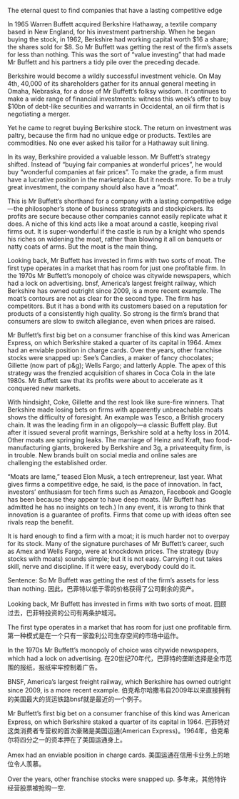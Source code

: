 The eternal quest to find companies that have a lasting competitive edge

In 1965 Warren Buffett acquired Berkshire Hathaway, a textile company based in New England, for his investment partnership. When he began buying the stock, in 1962, Berkshire had working capital worth $16 a share; the shares sold for $8. So Mr Buffett was getting the rest of the firm’s assets for less than nothing. This was the sort of “value investing” that had made Mr Buffett and his partners a tidy pile over the preceding decade.

Berkshire would become a wildly successful investment vehicle. On May 4th, 40,000 of its shareholders gather for its annual general meeting in Omaha, Nebraska, for a dose of Mr Buffett’s folksy wisdom. It continues to make a wide range of financial investments: witness this week’s offer to buy $10bn of debt-like securities and warrants in Occidental, an oil firm that is negotiating a merger.

Yet he came to regret buying Berkshire stock. The return on investment was paltry, because the firm had no unique edge or products. Textiles are commodities. No one ever asked his tailor for a Hathaway suit lining.

In its way, Berkshire provided a valuable lesson. Mr Buffett’s strategy shifted. Instead of “buying fair companies at wonderful prices”, he would buy “wonderful companies at fair prices”. To make the grade, a firm must have a lucrative position in the marketplace. But it needs more. To be a truly great investment, the company should also have a “moat”.

This is Mr Buffett’s shorthand for a company with a lasting competitive edge—the philosopher’s stone of business strategists and stockpickers. Its profits are secure because other companies cannot easily replicate what it does. A niche of this kind acts like a moat around a castle, keeping rival firms out. It is super-wonderful if the castle is run by a knight who spends his riches on widening the moat, rather than blowing it all on banquets or natty coats of arms. But the moat is the main thing.

Looking back, Mr Buffett has invested in firms with two sorts of moat. The first type operates in a market that has room for just one profitable firm. In the 1970s Mr Buffett’s monopoly of choice was citywide newspapers, which had a lock on advertising. bnsf, America’s largest freight railway, which Berkshire has owned outright since 2009, is a more recent example. The moat’s contours are not as clear for the second type. The firm has competitors. But it has a bond with its customers based on a reputation for products of a consistently high quality. So strong is the firm’s brand that consumers are slow to switch allegiance, even when prices are raised.

Mr Buffett’s first big bet on a consumer franchise of this kind was American Express, on which Berkshire staked a quarter of its capital in 1964. Amex had an enviable position in charge cards. Over the years, other franchise stocks were snapped up: See’s Candies, a maker of fancy chocolates; Gillette (now part of p&g); Wells Fargo; and latterly Apple. The apex of this strategy was the frenzied acquisition of shares in Coca Cola in the late 1980s. Mr Buffett saw that its profits were about to accelerate as it conquered new markets.

With hindsight, Coke, Gillette and the rest look like sure-fire winners. That Berkshire made losing bets on firms with apparently unbreachable moats shows the difficulty of foresight. An example was Tesco, a British grocery chain. It was the leading firm in an oligopoly—a classic Buffett play. But after it issued several profit warnings, Berkshire sold at a hefty loss in 2014. Other moats are springing leaks. The marriage of Heinz and Kraft, two food-manufacturing giants, brokered by Berkshire and 3g, a privateequity firm, is in trouble. New brands built on social media and online sales are challenging the established order.

“Moats are lame,” teased Elon Musk, a tech entrepreneur, last year. What gives firms a competitive edge, he said, is the pace of innovation. In fact, investors’ enthusiasm for tech firms such as Amazon, Facebook and Google has been because they appear to have deep moats. (Mr Buffett has admitted he has no insights on tech.) In any event, it is wrong to think that innovation is a guarantee of profits. Firms that come up with ideas often see rivals reap the benefit.

It is hard enough to find a firm with a moat; it is much harder not to overpay for its stock. Many of the signature purchases of Mr Buffett’s career, such as Amex and Wells Fargo, were at knockdown prices. The strategy (buy stocks with moats) sounds simple; but it is not easy. Carrying it out takes skill, nerve and discipline. If it were easy, everybody could do it.

Sentence:
So Mr Buffett was getting the rest of the firm’s assets for less than nothing.
因此，巴菲特以低于零的价格获得了公司剩余的资产。

Looking back, Mr Buffett has invested in firms with two sorts of moat.
回顾过去，巴菲特投资的公司有两条护城河。

The first type operates in a market that has room for just one profitable firm.
第一种模式是在一个只有一家盈利公司生存空间的市场中运作。

In the 1970s Mr Buffett’s monopoly of choice was citywide newspapers, which had a lock on advertising.
在20世纪70年代，巴菲特的垄断选择是全市范围的报纸，报纸牢牢控制着广告。

BNSF, America’s largest freight railway, which Berkshire has owned outright since 2009, is a more recent example.
伯克希尔哈撒韦自2009年以来直接拥有的美国最大的货运铁路bnsf就是最近的一个例子。

Mr Buffett’s first big bet on a consumer franchise of this kind was American Express, on which Berkshire staked a quarter of its capital in 1964.
巴菲特对这类消费者专营权的首次豪赌是美国运通(American Express)。1964年，伯克希尔将四分之一的资本押在了美国运通身上。

Amex had an enviable position in charge cards.
美国运通在信用卡业务上的地位令人羡慕。

Over the years, other franchise stocks were snapped up.
多年来，其他特许经营股票被抢购一空.